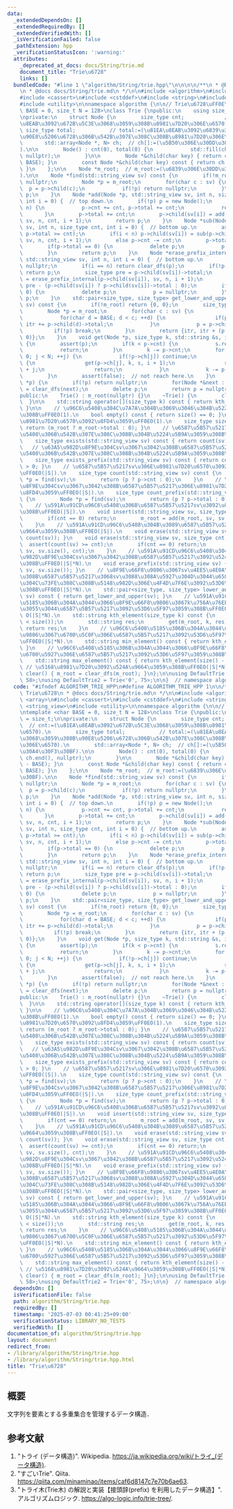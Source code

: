 ```yaml
---
data:
  _extendedDependsOn: []
  _extendedRequiredBy: []
  _extendedVerifiedWith: []
  _isVerificationFailed: false
  _pathExtension: hpp
  _verificationStatusIcon: ':warning:'
  attributes:
    _deprecated_at_docs: docs/String/trie.md
    document_title: "Trie\u6728"
    links: []
  bundledCode: "#line 1 \"algorithm/String/trie.hpp\"\n\n\n\n/**\n * @brief Trie\u6728\
    \n * @docs docs/String/trie.md\n */\n\n#include <algorithm>\n#include <array>\n\
    #include <cassert>\n#include <cstddef>\n#include <string>\n#include <string_view>\n\
    #include <utility>\n\nnamespace algorithm {\n\n// Trie\u6728\uFF0E\ntemplate <char\
    \ BASE = 0, size_t N = 128>\nclass Trie {\npublic:\n    using size_type = size_t;\n\
    \nprivate:\n    struct Node {\n        size_type cnt;             // cnt:=(\u81EA\
    \u8EAB\u3092\u672B\u5C3E\u3068\u3059\u308B\u8981\u7D20\u306E\u6570).\n       \
    \ size_type total;           // total:=(\u81EA\u8EAB\u3092\u6839\u3068\u3059\u308B\
    \u90E8\u5206\u6728\u306B\u542B\u307E\u308C\u308B\u8981\u7D20\u306E\u6570).\n \
    \       std::array<Node *, N> ch;  // ch[]:=(\u5B50\u306E\u30DD\u30A4\u30F3\u30BF\
    ).\n\n        Node() : cnt(0), total(0) {\n            std::fill(ch.begin(), ch.end(),\
    \ nullptr);\n        }\n\n        Node *&child(char key) { return ch.at(key -\
    \ BASE); }\n        const Node *&child(char key) const { return ch.at(key - BASE);\
    \ }\n    };\n\n    Node *m_root;  // m_root:=(\u6839\u306E\u30DD\u30A4\u30F3\u30BF\
    ).\n\n    Node *find(std::string_view sv) const {\n        if(!m_root) return\
    \ nullptr;\n        Node *p = m_root;\n        for(char c : sv) {\n          \
    \  p = p->child(c);\n            if(!p) return nullptr;\n        }\n        return\
    \ p;\n    }\n    Node *add(Node *p, std::string_view sv, int n, size_type cnt,\
    \ int i = 0) {  // top down.\n        if(!p) p = new Node();\n        if(i ==\
    \ n) {\n            p->cnt += cnt, p->total += cnt;\n            return p;\n \
    \       }\n        p->total += cnt;\n        p->child(sv[i]) = add(p->child(sv[i]),\
    \ sv, n, cnt, i + 1);\n        return p;\n    }\n    Node *sub(Node *p, std::string_view\
    \ sv, int n, size_type cnt, int i = 0) {  // bottom up.\n        assert(p and\
    \ p->total >= cnt);\n        if(i < n) p->child(sv[i]) = sub(p->child(sv[i]),\
    \ sv, n, cnt, i + 1);\n        else p->cnt -= cnt;\n        p->total -= cnt;\n\
    \        if(p->total == 0) {\n            delete p;\n            p = nullptr;\n\
    \        }\n        return p;\n    }\n    Node *erase_prefix_internal(Node *p,\
    \ std::string_view sv, int n, int i = 0) {  // bottom up.\n        if(!p) return\
    \ nullptr;\n        if(i == n) return clear_dfs(p);\n        if(!p->child(sv[i]))\
    \ return p;\n        size_type pre = p->child(sv[i])->total;\n        p->child(sv[i])\
    \ = erase_prefix_internal(p->child(sv[i]), sv, n, i + 1);\n        p->total -=\
    \ pre - (p->child(sv[i]) ? p->child(sv[i])->total : 0);\n        if(p->total ==\
    \ 0) {\n            delete p;\n            p = nullptr;\n        }\n        return\
    \ p;\n    }\n    std::pair<size_type, size_type> get_lower_and_upper(std::string_view\
    \ sv) const {\n        if(!m_root) return {0, 0};\n        size_type itr = 0;\n\
    \        Node *p = m_root;\n        for(char c : sv) {\n            itr += p->cnt;\n\
    \            for(char d = BASE; d < c; ++d) {\n                if(p->child(d))\
    \ itr += p->child(d)->total;\n            }\n            p = p->child(c);\n  \
    \          if(!p) break;\n        }\n        return {itr, itr + (p ? p->cnt :\
    \ 0)};\n    }\n    void get(Node *p, size_type k, std::string &s, int i = 0) const\
    \ {\n        assert(p);\n        if(k < p->cnt) {\n            s.resize(i);\n\
    \            return;\n        }\n        k -= p->cnt;\n        for(size_t j =\
    \ 0; j < N; ++j) {\n            if(!p->ch[j]) continue;\n            if(k < p->ch[j]->total)\
    \ {\n                get(p->ch[j], k, s, i + 1);\n                s[i] = BASE\
    \ + j;\n                return;\n            }\n            k -= p->ch[j]->total;\n\
    \        }\n        assert(false);  // not reach here.\n    }\n    Node *clear_dfs(Node\
    \ *p) {\n        if(!p) return nullptr;\n        for(Node *&next : p->ch) next\
    \ = clear_dfs(next);\n        delete p;\n        return p = nullptr;\n    }\n\n\
    public:\n    Trie() : m_root(nullptr) {}\n    ~Trie() {\n        clear();\n  \
    \  }\n\n    std::string operator[](size_type k) const { return kth_element(k);\
    \ }\n\n    // \u96C6\u5408\u304C\u7A7A\u304B\u3069\u3046\u304B\u5224\u5B9A\u3059\
    \u308B\uFF0EO(1).\n    bool empty() const { return size() == 0; }\n    // \u5168\
    \u8981\u7D20\u6570\u3092\u8FD4\u3059\uFF0EO(1).\n    size_type size() const {\
    \ return (m_root ? m_root->total : 0); }\n    // \u6587\u5B57\u5217sv\u304C\u96C6\
    \u5408\u306B\u542B\u307E\u308C\u308B\u304B\u5224\u5B9A\u3059\u308B\uFF0EO(|S|).\n\
    \    size_type exists(std::string_view sv) const { return count(sv) > 0; }\n \
    \   // \u63A5\u982D\u8F9E\u304Csv\u3067\u3042\u308B\u6587\u5B57\u5217\u304C\u96C6\
    \u5408\u306B\u542B\u307E\u308C\u308B\u304B\u5224\u5B9A\u3059\u308B\uFF0EO(|S|).\n\
    \    size_type exists_prefix(std::string_view sv) const { return count_prefix(sv)\
    \ > 0; }\n    // \u6587\u5B57\u5217sv\u306E\u8981\u7D20\u6570\u3092\u8FD4\u3059\
    \uFF0EO(|S|).\n    size_type count(std::string_view sv) const {\n        Node\
    \ *p = find(sv);\n        return (p ? p->cnt : 0);\n    }\n    // \u63A5\u982D\
    \u8F9E\u304Csv\u3067\u3042\u308B\u6587\u5B57\u5217\u306E\u8981\u7D20\u6570\u3092\
    \u8FD4\u3059\uFF0EO(|S|).\n    size_type count_prefix(std::string_view sv) const\
    \ {\n        Node *p = find(sv);\n        return (p ? p->total : 0);\n    }\n\
    \    // \u591A\u91CD\u96C6\u5408\u306B\u6587\u5B57\u5217sv\u3092\u8FFD\u52A0\u3059\
    \u308B\uFF0EO(|S|).\n    void insert(std::string_view sv, size_type cnt = 1) {\n\
    \        if(cnt == 0) return;\n        m_root = add(m_root, sv, sv.size(), cnt);\n\
    \    }\n    // \u591A\u91CD\u96C6\u5408\u304B\u3089\u6587\u5B57\u5217sv\u3092\u524A\
    \u9664\u3059\u308B\uFF0EO(|S|).\n    void erase(std::string_view sv) { erase(sv,\
    \ count(sv)); }\n    void erase(std::string_view sv, size_type cnt) {\n      \
    \  assert(count(sv) >= cnt);\n        if(cnt == 0) return;\n        m_root = sub(m_root,\
    \ sv, sv.size(), cnt);\n    }\n    // \u591A\u91CD\u96C6\u5408\u304B\u3089\u63A5\
    \u982D\u8F9E\u304Csv\u3067\u3042\u308B\u6587\u5B57\u5217\u3092\u524A\u9664\u3059\
    \u308B\uFF0EO(|S|*N).\n    void erase_prefix(std::string_view sv) { m_root = erase_prefix_internal(m_root,\
    \ sv, sv.size()); }\n    // \u8F9E\u66F8\u9806\u3067sv\u4EE5\u4E0A\u3067\u3042\
    \u308B\u6587\u5B57\u5217\u3068sv\u3088\u308A\u5927\u304D\u3044\u6587\u5B57\u5217\
    \u304C\u73FE\u308C\u308B\u5148\u982D\u306E\u4F4D\u7F6E\u3092\u53D6\u5F97\u3059\
    \u308B\uFF0EO(|S|*N).\n    std::pair<size_type, size_type> lower_and_upper_bound(std::string_view\
    \ sv) const { return get_lower_and_upper(sv); }\n    // \u591A\u91CD\u96C6\u5408\
    \u5185\u306B\u304A\u3044\u3066\u8F9E\u66F8\u9806\u3067k\u756A\u76EE\u306B\u5C0F\
    \u3055\u3044\u6587\u5B57\u5217\u3092\u53D6\u5F97\u3059\u308B\uFF0E0-based index.\
    \ O(|S|*N).\n    std::string kth_element(size_type k) const {\n        assert(k\
    \ < size());\n        std::string res;\n        get(m_root, k, res);\n       \
    \ return res;\n    }\n    // \u96C6\u5408\u5185\u306B\u304A\u3044\u3066\u8F9E\u66F8\
    \u9806\u3067\u6700\u5C0F\u306E\u6587\u5B57\u5217\u3092\u53D6\u5F97\u3059\u308B\
    \uFF0EO(|S|*N).\n    std::string min_element() const { return kth_element(0);\
    \ }\n    // \u96C6\u5408\u5185\u306B\u304A\u3044\u3066\u8F9E\u66F8\u9806\u3067\
    \u6700\u5927\u306E\u6587\u5B57\u5217\u3092\u53D6\u5F97\u3059\u308B\uFF0EO(|S|*N).\n\
    \    std::string max_element() const { return kth_element(size() - 1); }\n   \
    \ // \u5168\u8981\u7D20\u3092\u524A\u9664\u3059\u308B\uFF0EO(|S|*N).\n    void\
    \ clear() { m_root = clear_dfs(m_root); }\n};\n\nusing DefaultTrie = Trie<'A',\
    \ 58>;\nusing DefaultTrie2 = Trie<'0', 75>;\n\n}  // namespace algorithm\n\n\n"
  code: "#ifndef ALGORITHM_TRIE_HPP\n#define ALGORITHM_TRIE_HPP 1\n\n/**\n * @brief\
    \ Trie\u6728\n * @docs docs/String/trie.md\n */\n\n#include <algorithm>\n#include\
    \ <array>\n#include <cassert>\n#include <cstddef>\n#include <string>\n#include\
    \ <string_view>\n#include <utility>\n\nnamespace algorithm {\n\n// Trie\u6728\uFF0E\
    \ntemplate <char BASE = 0, size_t N = 128>\nclass Trie {\npublic:\n    using size_type\
    \ = size_t;\n\nprivate:\n    struct Node {\n        size_type cnt;           \
    \  // cnt:=(\u81EA\u8EAB\u3092\u672B\u5C3E\u3068\u3059\u308B\u8981\u7D20\u306E\
    \u6570).\n        size_type total;           // total:=(\u81EA\u8EAB\u3092\u6839\
    \u3068\u3059\u308B\u90E8\u5206\u6728\u306B\u542B\u307E\u308C\u308B\u8981\u7D20\
    \u306E\u6570).\n        std::array<Node *, N> ch;  // ch[]:=(\u5B50\u306E\u30DD\
    \u30A4\u30F3\u30BF).\n\n        Node() : cnt(0), total(0) {\n            std::fill(ch.begin(),\
    \ ch.end(), nullptr);\n        }\n\n        Node *&child(char key) { return ch.at(key\
    \ - BASE); }\n        const Node *&child(char key) const { return ch.at(key -\
    \ BASE); }\n    };\n\n    Node *m_root;  // m_root:=(\u6839\u306E\u30DD\u30A4\u30F3\
    \u30BF).\n\n    Node *find(std::string_view sv) const {\n        if(!m_root) return\
    \ nullptr;\n        Node *p = m_root;\n        for(char c : sv) {\n          \
    \  p = p->child(c);\n            if(!p) return nullptr;\n        }\n        return\
    \ p;\n    }\n    Node *add(Node *p, std::string_view sv, int n, size_type cnt,\
    \ int i = 0) {  // top down.\n        if(!p) p = new Node();\n        if(i ==\
    \ n) {\n            p->cnt += cnt, p->total += cnt;\n            return p;\n \
    \       }\n        p->total += cnt;\n        p->child(sv[i]) = add(p->child(sv[i]),\
    \ sv, n, cnt, i + 1);\n        return p;\n    }\n    Node *sub(Node *p, std::string_view\
    \ sv, int n, size_type cnt, int i = 0) {  // bottom up.\n        assert(p and\
    \ p->total >= cnt);\n        if(i < n) p->child(sv[i]) = sub(p->child(sv[i]),\
    \ sv, n, cnt, i + 1);\n        else p->cnt -= cnt;\n        p->total -= cnt;\n\
    \        if(p->total == 0) {\n            delete p;\n            p = nullptr;\n\
    \        }\n        return p;\n    }\n    Node *erase_prefix_internal(Node *p,\
    \ std::string_view sv, int n, int i = 0) {  // bottom up.\n        if(!p) return\
    \ nullptr;\n        if(i == n) return clear_dfs(p);\n        if(!p->child(sv[i]))\
    \ return p;\n        size_type pre = p->child(sv[i])->total;\n        p->child(sv[i])\
    \ = erase_prefix_internal(p->child(sv[i]), sv, n, i + 1);\n        p->total -=\
    \ pre - (p->child(sv[i]) ? p->child(sv[i])->total : 0);\n        if(p->total ==\
    \ 0) {\n            delete p;\n            p = nullptr;\n        }\n        return\
    \ p;\n    }\n    std::pair<size_type, size_type> get_lower_and_upper(std::string_view\
    \ sv) const {\n        if(!m_root) return {0, 0};\n        size_type itr = 0;\n\
    \        Node *p = m_root;\n        for(char c : sv) {\n            itr += p->cnt;\n\
    \            for(char d = BASE; d < c; ++d) {\n                if(p->child(d))\
    \ itr += p->child(d)->total;\n            }\n            p = p->child(c);\n  \
    \          if(!p) break;\n        }\n        return {itr, itr + (p ? p->cnt :\
    \ 0)};\n    }\n    void get(Node *p, size_type k, std::string &s, int i = 0) const\
    \ {\n        assert(p);\n        if(k < p->cnt) {\n            s.resize(i);\n\
    \            return;\n        }\n        k -= p->cnt;\n        for(size_t j =\
    \ 0; j < N; ++j) {\n            if(!p->ch[j]) continue;\n            if(k < p->ch[j]->total)\
    \ {\n                get(p->ch[j], k, s, i + 1);\n                s[i] = BASE\
    \ + j;\n                return;\n            }\n            k -= p->ch[j]->total;\n\
    \        }\n        assert(false);  // not reach here.\n    }\n    Node *clear_dfs(Node\
    \ *p) {\n        if(!p) return nullptr;\n        for(Node *&next : p->ch) next\
    \ = clear_dfs(next);\n        delete p;\n        return p = nullptr;\n    }\n\n\
    public:\n    Trie() : m_root(nullptr) {}\n    ~Trie() {\n        clear();\n  \
    \  }\n\n    std::string operator[](size_type k) const { return kth_element(k);\
    \ }\n\n    // \u96C6\u5408\u304C\u7A7A\u304B\u3069\u3046\u304B\u5224\u5B9A\u3059\
    \u308B\uFF0EO(1).\n    bool empty() const { return size() == 0; }\n    // \u5168\
    \u8981\u7D20\u6570\u3092\u8FD4\u3059\uFF0EO(1).\n    size_type size() const {\
    \ return (m_root ? m_root->total : 0); }\n    // \u6587\u5B57\u5217sv\u304C\u96C6\
    \u5408\u306B\u542B\u307E\u308C\u308B\u304B\u5224\u5B9A\u3059\u308B\uFF0EO(|S|).\n\
    \    size_type exists(std::string_view sv) const { return count(sv) > 0; }\n \
    \   // \u63A5\u982D\u8F9E\u304Csv\u3067\u3042\u308B\u6587\u5B57\u5217\u304C\u96C6\
    \u5408\u306B\u542B\u307E\u308C\u308B\u304B\u5224\u5B9A\u3059\u308B\uFF0EO(|S|).\n\
    \    size_type exists_prefix(std::string_view sv) const { return count_prefix(sv)\
    \ > 0; }\n    // \u6587\u5B57\u5217sv\u306E\u8981\u7D20\u6570\u3092\u8FD4\u3059\
    \uFF0EO(|S|).\n    size_type count(std::string_view sv) const {\n        Node\
    \ *p = find(sv);\n        return (p ? p->cnt : 0);\n    }\n    // \u63A5\u982D\
    \u8F9E\u304Csv\u3067\u3042\u308B\u6587\u5B57\u5217\u306E\u8981\u7D20\u6570\u3092\
    \u8FD4\u3059\uFF0EO(|S|).\n    size_type count_prefix(std::string_view sv) const\
    \ {\n        Node *p = find(sv);\n        return (p ? p->total : 0);\n    }\n\
    \    // \u591A\u91CD\u96C6\u5408\u306B\u6587\u5B57\u5217sv\u3092\u8FFD\u52A0\u3059\
    \u308B\uFF0EO(|S|).\n    void insert(std::string_view sv, size_type cnt = 1) {\n\
    \        if(cnt == 0) return;\n        m_root = add(m_root, sv, sv.size(), cnt);\n\
    \    }\n    // \u591A\u91CD\u96C6\u5408\u304B\u3089\u6587\u5B57\u5217sv\u3092\u524A\
    \u9664\u3059\u308B\uFF0EO(|S|).\n    void erase(std::string_view sv) { erase(sv,\
    \ count(sv)); }\n    void erase(std::string_view sv, size_type cnt) {\n      \
    \  assert(count(sv) >= cnt);\n        if(cnt == 0) return;\n        m_root = sub(m_root,\
    \ sv, sv.size(), cnt);\n    }\n    // \u591A\u91CD\u96C6\u5408\u304B\u3089\u63A5\
    \u982D\u8F9E\u304Csv\u3067\u3042\u308B\u6587\u5B57\u5217\u3092\u524A\u9664\u3059\
    \u308B\uFF0EO(|S|*N).\n    void erase_prefix(std::string_view sv) { m_root = erase_prefix_internal(m_root,\
    \ sv, sv.size()); }\n    // \u8F9E\u66F8\u9806\u3067sv\u4EE5\u4E0A\u3067\u3042\
    \u308B\u6587\u5B57\u5217\u3068sv\u3088\u308A\u5927\u304D\u3044\u6587\u5B57\u5217\
    \u304C\u73FE\u308C\u308B\u5148\u982D\u306E\u4F4D\u7F6E\u3092\u53D6\u5F97\u3059\
    \u308B\uFF0EO(|S|*N).\n    std::pair<size_type, size_type> lower_and_upper_bound(std::string_view\
    \ sv) const { return get_lower_and_upper(sv); }\n    // \u591A\u91CD\u96C6\u5408\
    \u5185\u306B\u304A\u3044\u3066\u8F9E\u66F8\u9806\u3067k\u756A\u76EE\u306B\u5C0F\
    \u3055\u3044\u6587\u5B57\u5217\u3092\u53D6\u5F97\u3059\u308B\uFF0E0-based index.\
    \ O(|S|*N).\n    std::string kth_element(size_type k) const {\n        assert(k\
    \ < size());\n        std::string res;\n        get(m_root, k, res);\n       \
    \ return res;\n    }\n    // \u96C6\u5408\u5185\u306B\u304A\u3044\u3066\u8F9E\u66F8\
    \u9806\u3067\u6700\u5C0F\u306E\u6587\u5B57\u5217\u3092\u53D6\u5F97\u3059\u308B\
    \uFF0EO(|S|*N).\n    std::string min_element() const { return kth_element(0);\
    \ }\n    // \u96C6\u5408\u5185\u306B\u304A\u3044\u3066\u8F9E\u66F8\u9806\u3067\
    \u6700\u5927\u306E\u6587\u5B57\u5217\u3092\u53D6\u5F97\u3059\u308B\uFF0EO(|S|*N).\n\
    \    std::string max_element() const { return kth_element(size() - 1); }\n   \
    \ // \u5168\u8981\u7D20\u3092\u524A\u9664\u3059\u308B\uFF0EO(|S|*N).\n    void\
    \ clear() { m_root = clear_dfs(m_root); }\n};\n\nusing DefaultTrie = Trie<'A',\
    \ 58>;\nusing DefaultTrie2 = Trie<'0', 75>;\n\n}  // namespace algorithm\n\n#endif\n"
  dependsOn: []
  isVerificationFile: false
  path: algorithm/String/trie.hpp
  requiredBy: []
  timestamp: '2025-07-03 00:41:25+09:00'
  verificationStatus: LIBRARY_NO_TESTS
  verifiedWith: []
documentation_of: algorithm/String/trie.hpp
layout: document
redirect_from:
- /library/algorithm/String/trie.hpp
- /library/algorithm/String/trie.hpp.html
title: "Trie\u6728"
---
```

## 概要

文字列を要素とする多重集合を管理するデータ構造．


## 参考文献

1. "トライ (データ構造)". Wikipedia. <https://ja.wikipedia.org/wiki/トライ_(データ構造)>.
1. "すごいTrie". Qiita. <https://qiita.com/minaminao/items/caf6d8147c7e70b6ae63>.
1. "トライ木(Trie木) の解説と実装【接頭辞(prefix) を利用したデータ構造】". アルゴリズムロジック. <https://algo-logic.info/trie-tree/>.
